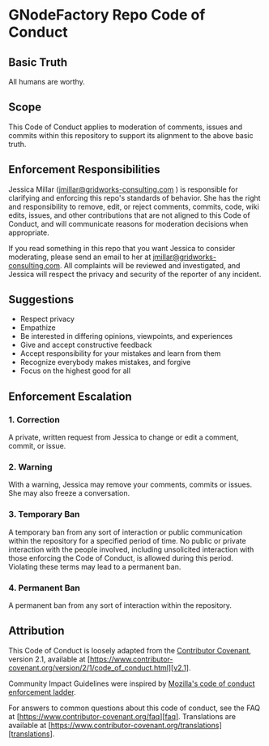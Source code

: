 # GNodeFactory Repo Code of Conduct

## Basic Truth

All humans are worthy.

## Scope

This Code of Conduct applies to moderation of comments, issues and commits within
this repository to support its alignment to the above basic truth.

## Enforcement Responsibilities

Jessica Millar ([jmillar@gridworks-consulting.com](mailto:jmillar@gridworks-consulting.com) )
is responsible for clarifying and enforcing this repo's standards of
behavior. She has the right and responsibility to remove, edit, or reject
comments, commits, code, wiki edits, issues, and other contributions that are
not aligned to this Code of Conduct, and will communicate reasons for moderation
decisions when appropriate.

If you read something in this repo that you want Jessica to consider moderating, please
send an email to her at [jmillar@gridworks-consulting.com](mailto:jmillar@gridworks-consulting.com).
All complaints will be reviewed and investigated, and Jessica will respect
the privacy and security of the reporter of any incident.

## Suggestions

- Respect privacy
- Empathize
- Be interested in differing opinions, viewpoints, and experiences
- Give and accept constructive feedback
- Accept responsibility for your mistakes and learn from them
- Recognize everybody makes mistakes, and forgive
- Focus on the highest good for all

## Enforcement Escalation

### 1. Correction

A private, written request from Jessica to change or edit a comment, commit, or issue.

### 2. Warning

With a warning, Jessica may remove your comments, commits or issues. She may also
freeze a conversation.

### 3. Temporary Ban

A temporary ban from any sort of interaction or public
communication within the repository for a specified period of time. No public or
private interaction with the people involved, including unsolicited interaction
with those enforcing the Code of Conduct, is allowed during this period.
Violating these terms may lead to a permanent ban.

### 4. Permanent Ban

A permanent ban from any sort of interaction within the repository.

## Attribution

This Code of Conduct is loosely adapted from the [Contributor Covenant][homepage],
version 2.1, available at
[https://www.contributor-covenant.org/version/2/1/code_of_conduct.html][v2.1].

Community Impact Guidelines were inspired by
[Mozilla's code of conduct enforcement ladder][mozilla coc].

For answers to common questions about this code of conduct, see the FAQ at
[https://www.contributor-covenant.org/faq][faq]. Translations are available at
[https://www.contributor-covenant.org/translations][translations].

[homepage]: https://www.contributor-covenant.org
[v2.1]: https://www.contributor-covenant.org/version/2/1/code_of_conduct.html
[mozilla coc]: https://github.com/mozilla/diversity
[faq]: https://www.contributor-covenant.org/faq
[translations]: https://www.contributor-covenant.org/translations
